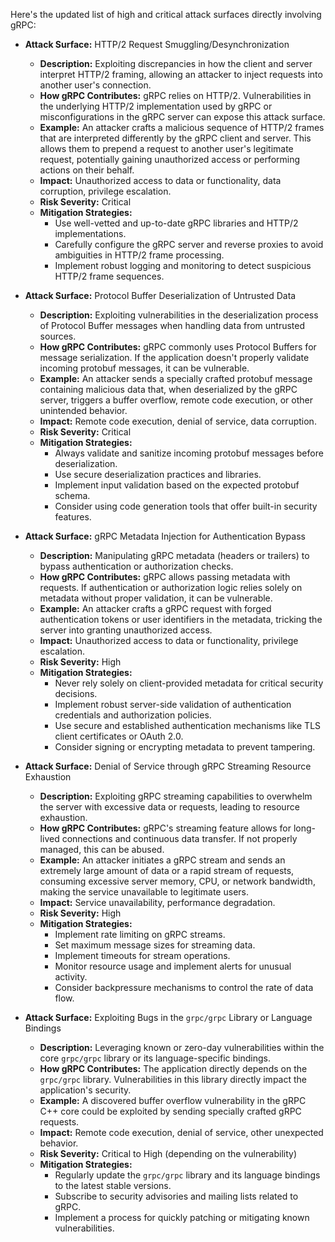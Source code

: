Here's the updated list of high and critical attack surfaces directly involving gRPC:

* **Attack Surface:** HTTP/2 Request Smuggling/Desynchronization
    * **Description:** Exploiting discrepancies in how the client and server interpret HTTP/2 framing, allowing an attacker to inject requests into another user's connection.
    * **How gRPC Contributes:** gRPC relies on HTTP/2. Vulnerabilities in the underlying HTTP/2 implementation used by gRPC or misconfigurations in the gRPC server can expose this attack surface.
    * **Example:** An attacker crafts a malicious sequence of HTTP/2 frames that are interpreted differently by the gRPC client and server. This allows them to prepend a request to another user's legitimate request, potentially gaining unauthorized access or performing actions on their behalf.
    * **Impact:**  Unauthorized access to data or functionality, data corruption, privilege escalation.
    * **Risk Severity:** Critical
    * **Mitigation Strategies:**
        * Use well-vetted and up-to-date gRPC libraries and HTTP/2 implementations.
        * Carefully configure the gRPC server and reverse proxies to avoid ambiguities in HTTP/2 frame processing.
        * Implement robust logging and monitoring to detect suspicious HTTP/2 frame sequences.

* **Attack Surface:** Protocol Buffer Deserialization of Untrusted Data
    * **Description:**  Exploiting vulnerabilities in the deserialization process of Protocol Buffer messages when handling data from untrusted sources.
    * **How gRPC Contributes:** gRPC commonly uses Protocol Buffers for message serialization. If the application doesn't properly validate incoming protobuf messages, it can be vulnerable.
    * **Example:** An attacker sends a specially crafted protobuf message containing malicious data that, when deserialized by the gRPC server, triggers a buffer overflow, remote code execution, or other unintended behavior.
    * **Impact:** Remote code execution, denial of service, data corruption.
    * **Risk Severity:** Critical
    * **Mitigation Strategies:**
        * Always validate and sanitize incoming protobuf messages before deserialization.
        * Use secure deserialization practices and libraries.
        * Implement input validation based on the expected protobuf schema.
        * Consider using code generation tools that offer built-in security features.

* **Attack Surface:** gRPC Metadata Injection for Authentication Bypass
    * **Description:**  Manipulating gRPC metadata (headers or trailers) to bypass authentication or authorization checks.
    * **How gRPC Contributes:** gRPC allows passing metadata with requests. If authentication or authorization logic relies solely on metadata without proper validation, it can be vulnerable.
    * **Example:** An attacker crafts a gRPC request with forged authentication tokens or user identifiers in the metadata, tricking the server into granting unauthorized access.
    * **Impact:** Unauthorized access to data or functionality, privilege escalation.
    * **Risk Severity:** High
    * **Mitigation Strategies:**
        * Never rely solely on client-provided metadata for critical security decisions.
        * Implement robust server-side validation of authentication credentials and authorization policies.
        * Use secure and established authentication mechanisms like TLS client certificates or OAuth 2.0.
        * Consider signing or encrypting metadata to prevent tampering.

* **Attack Surface:** Denial of Service through gRPC Streaming Resource Exhaustion
    * **Description:**  Exploiting gRPC streaming capabilities to overwhelm the server with excessive data or requests, leading to resource exhaustion.
    * **How gRPC Contributes:** gRPC's streaming feature allows for long-lived connections and continuous data transfer. If not properly managed, this can be abused.
    * **Example:** An attacker initiates a gRPC stream and sends an extremely large amount of data or a rapid stream of requests, consuming excessive server memory, CPU, or network bandwidth, making the service unavailable to legitimate users.
    * **Impact:** Service unavailability, performance degradation.
    * **Risk Severity:** High
    * **Mitigation Strategies:**
        * Implement rate limiting on gRPC streams.
        * Set maximum message sizes for streaming data.
        * Implement timeouts for stream operations.
        * Monitor resource usage and implement alerts for unusual activity.
        * Consider backpressure mechanisms to control the rate of data flow.

* **Attack Surface:** Exploiting Bugs in the `grpc/grpc` Library or Language Bindings
    * **Description:**  Leveraging known or zero-day vulnerabilities within the core `grpc/grpc` library or its language-specific bindings.
    * **How gRPC Contributes:** The application directly depends on the `grpc/grpc` library. Vulnerabilities in this library directly impact the application's security.
    * **Example:** A discovered buffer overflow vulnerability in the gRPC C++ core could be exploited by sending specially crafted gRPC requests.
    * **Impact:** Remote code execution, denial of service, other unexpected behavior.
    * **Risk Severity:** Critical to High (depending on the vulnerability)
    * **Mitigation Strategies:**
        * Regularly update the `grpc/grpc` library and its language bindings to the latest stable versions.
        * Subscribe to security advisories and mailing lists related to gRPC.
        * Implement a process for quickly patching or mitigating known vulnerabilities.